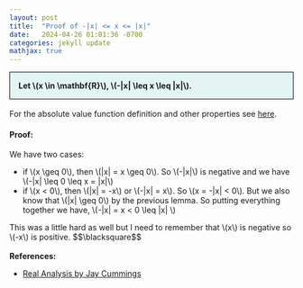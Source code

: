 ```yaml
---
layout: post
title:  "Proof of -|x| <= x <= |x|"
date:   2024-04-26 01:01:36 -0700
categories: jekyll update
mathjax: true
---
```

<div style="background-color: #E3F4F4; padding: 15px 15px 15px 15px; border:1px solid black;">
  <b>Let \(x \in \mathbf{R}\), \(-|x| \leq x \leq |x|\).</b>
</div>
<br>
For the absolute value function definition and other properties see <a href="https://strncat.github.io/jekyll/update/2024/05/26/analysis-absolute-value-properties.html">here</a>. 
<br>
<h4><b>Proof:</b></h4>
We have two cases:
<ul>
<li>if \(x \geq 0\), then \(|x| = x \geq 0\). So \(-|x|\) is negative and we have \(-|x| \leq 0 \leq x = |x|\)</li>
<li>if \(x < 0\), then \(|x| = -x\) or \(-|x| = x\). So \(x = -|x| < 0\). But we also know that \(|x| \geq 0\) by the previous lemma. So putting everything together we have, \(-|x| = x < 0 \leq |x| \) </li>
</ul>
This was a little hard as well but I need to remember that \(x\) is negative so \(-x\) is positive.
$$\blacksquare$$
<br>
<br>
<!------------------------------------------------------------------------------------>
<b>References:</b>
<ul>
<li><a href="https://www.amazon.com/Real-Analysis-Long-Form-Mathematics-Textbook/dp/1724510126">Real Analysis by Jay Cummings</a></li>
</ul>